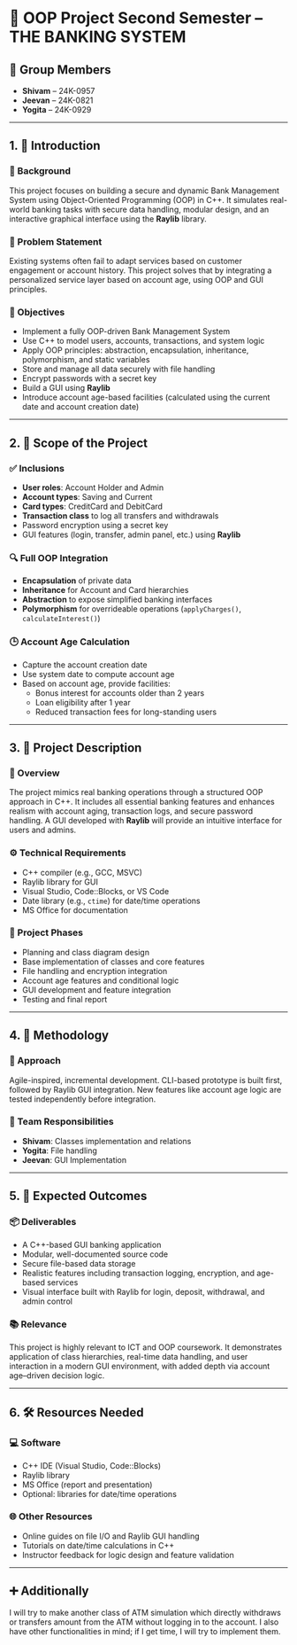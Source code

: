 
# 🏦 OOP Project Second Semester – **THE BANKING SYSTEM**

## 👥 Group Members
- **Shivam** – 24K-0957  
- **Jeevan** – 24K-0821  
- **Yogita** – 24K-0929  

---

## 1. 📘 Introduction

### 🔹 Background
This project focuses on building a secure and dynamic Bank Management System using Object-Oriented Programming (OOP) in C++. It simulates real-world banking tasks with secure data handling, modular design, and an interactive graphical interface using the **Raylib** library.

### 🔹 Problem Statement
Existing systems often fail to adapt services based on customer engagement or account history. This project solves that by integrating a personalized service layer based on account age, using OOP and GUI principles.

### 🔹 Objectives
- Implement a fully OOP-driven Bank Management System  
- Use C++ to model users, accounts, transactions, and system logic  
- Apply OOP principles: abstraction, encapsulation, inheritance, polymorphism, and static variables  
- Store and manage all data securely with file handling  
- Encrypt passwords with a secret key  
- Build a GUI using **Raylib**  
- Introduce account age-based facilities (calculated using the current date and account creation date)  

---

## 2. 📌 Scope of the Project

### ✅ Inclusions
- **User roles**: Account Holder and Admin  
- **Account types**: Saving and Current  
- **Card types**: CreditCard and DebitCard  
- **Transaction class** to log all transfers and withdrawals  
- Password encryption using a secret key  
- GUI features (login, transfer, admin panel, etc.) using **Raylib**  

### 🔍 Full OOP Integration
- **Encapsulation** of private data  
- **Inheritance** for Account and Card hierarchies  
- **Abstraction** to expose simplified banking interfaces  
- **Polymorphism** for overrideable operations (`applyCharges()`, `calculateInterest()`)

### 🕒 Account Age Calculation
- Capture the account creation date  
- Use system date to compute account age  
- Based on account age, provide facilities:
  - Bonus interest for accounts older than 2 years  
  - Loan eligibility after 1 year  
  - Reduced transaction fees for long-standing users  

---

## 3. 🧾 Project Description

### 📌 Overview
The project mimics real banking operations through a structured OOP approach in C++. It includes all essential banking features and enhances realism with account aging, transaction logs, and secure password handling. A GUI developed with **Raylib** will provide an intuitive interface for users and admins.

### ⚙️ Technical Requirements
- C++ compiler (e.g., GCC, MSVC)  
- Raylib library for GUI  
- Visual Studio, Code::Blocks, or VS Code  
- Date library (e.g., `ctime`) for date/time operations  
- MS Office for documentation  

### 📅 Project Phases
- Planning and class diagram design  
- Base implementation of classes and core features  
- File handling and encryption integration  
- Account age features and conditional logic  
- GUI development and feature integration  
- Testing and final report  

---

## 4. 🧠 Methodology

### 🚀 Approach
Agile-inspired, incremental development. CLI-based prototype is built first, followed by Raylib GUI integration. New features like account age logic are tested independently before integration.

### 👥 Team Responsibilities
- **Shivam**: Classes implementation and relations  
- **Yogita**: File handling  
- **Jeevan**: GUI Implementation  

---

## 5. 🎯 Expected Outcomes

### 📦 Deliverables
- A C++-based GUI banking application  
- Modular, well-documented source code  
- Secure file-based data storage  
- Realistic features including transaction logging, encryption, and age-based services  
- Visual interface built with Raylib for login, deposit, withdrawal, and admin control  

### 📚 Relevance
This project is highly relevant to ICT and OOP coursework. It demonstrates application of class hierarchies, real-time data handling, and user interaction in a modern GUI environment, with added depth via account age–driven decision logic.

---

## 6. 🛠️ Resources Needed

### 💻 Software
- C++ IDE (Visual Studio, Code::Blocks)  
- Raylib library  
- MS Office (report and presentation)  
- Optional: libraries for date/time operations  

### 🌐 Other Resources
- Online guides on file I/O and Raylib GUI handling  
- Tutorials on date/time calculations in C++  
- Instructor feedback for logic design and feature validation  

---

## ➕ Additionally
I will try to make another class of ATM simulation which directly withdraws or transfers amount from the ATM without logging in to the account. I also have other functionalities in mind; if I get time, I will try to implement them.
